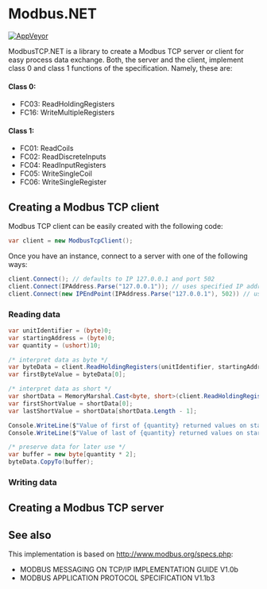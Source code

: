 # Modbus.NET

[![AppVeyor](https://ci.appveyor.com/api/projects/status/github/apollo3zehn/modbus.net?svg=true)](https://ci.appveyor.com/project/Apollo3zehn/modbus-net)

ModbusTCP.NET is a library to create a Modbus TCP server or client for easy process data exchange. Both, the server and the client, implement class 0 and class 1 functions of the specification. Namely, these are:

#### Class 0:
* FC03: ReadHoldingRegisters
* FC16: WriteMultipleRegisters

#### Class 1:
* FC01: ReadCoils
* FC02: ReadDiscreteInputs
* FC04: ReadInputRegisters
* FC05: WriteSingleCoil
* FC06: WriteSingleRegister

## Creating a Modbus TCP client

Modbus TCP client can be easily created with the following code:

```cs
var client = new ModbusTcpClient();
```

Once you have an instance, connect to a server with one of the following ways:

```cs
client.Connect(); // defaults to IP 127.0.0.1 and port 502
client.Connect(IPAddress.Parse("127.0.0.1")); // uses specified IP address and default port 502
client.Connect(new IPEndPoint(IPAddress.Parse("127.0.0.1"), 502)) // uses specified IP adress and port
```

### Reading data

```cs
var unitIdentifier = (byte)0;
var startingAddress = (byte)0;
var quantity = (ushort)10;

/* interpret data as byte */
var byteData = client.ReadHoldingRegisters(unitIdentifier, startingAddress, quantity);
var firstByteValue = byteData[0];

/* interpret data as short */
var shortData = MemoryMarshal.Cast<byte, short>(client.ReadHoldingRegisters(unitIdentifier, startingAddress, quantity));
var firstShortValue = shortData[0];
var lastShortValue = shortData[shortData.Length - 1];

Console.WriteLine($"Value of first of {quantity} returned values on starting address {startingAddress} is {firstShortValue}");
Console.WriteLine($"Value of last of {quantity} returned values on starting address {startingAddress} is {lastShortValue}");

/* preserve data for later use */
var buffer = new byte[quantity * 2];
byteData.CopyTo(buffer);
```

### Writing data

## Creating a Modbus TCP server

## See also

This implementation is based on http://www.modbus.org/specs.php:

* MODBUS MESSAGING ON TCP/IP IMPLEMENTATION GUIDE V1.0b 
* MODBUS APPLICATION PROTOCOL SPECIFICATION V1.1b3